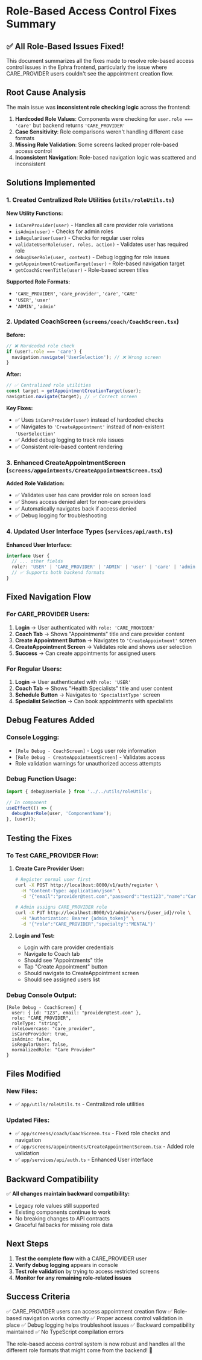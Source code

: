 # Role-Based Access Control Fixes Summary

## ✅ **All Role-Based Issues Fixed!**

This document summarizes all the fixes made to resolve role-based access control issues in the Ephra frontend, particularly the issue where CARE_PROVIDER users couldn't see the appointment creation flow.

## **Root Cause Analysis**

The main issue was **inconsistent role checking logic** across the frontend:

1. **Hardcoded Role Values**: Components were checking for `user.role === 'care'` but backend returns `'CARE_PROVIDER'`
2. **Case Sensitivity**: Role comparisons weren't handling different case formats
3. **Missing Role Validation**: Some screens lacked proper role-based access control
4. **Inconsistent Navigation**: Role-based navigation logic was scattered and inconsistent

## **Solutions Implemented**

### **1. Created Centralized Role Utilities (`utils/roleUtils.ts`)**

**New Utility Functions:**
- `isCareProvider(user)` - Handles all care provider role variations
- `isAdmin(user)` - Checks for admin roles
- `isRegularUser(user)` - Checks for regular user roles
- `validateUserRole(user, roles, action)` - Validates user has required role
- `debugUserRole(user, context)` - Debug logging for role issues
- `getAppointmentCreationTarget(user)` - Role-based navigation target
- `getCoachScreenTitle(user)` - Role-based screen titles

**Supported Role Formats:**
- `'CARE_PROVIDER'`, `'care_provider'`, `'care'`, `'CARE'`
- `'USER'`, `'user'`
- `'ADMIN'`, `'admin'`

### **2. Updated CoachScreen (`screens/coach/CoachScreen.tsx`)**

**Before:**
```typescript
// ❌ Hardcoded role check
if (user?.role === 'care') {
  navigation.navigate('UserSelection'); // ❌ Wrong screen
}
```

**After:**
```typescript
// ✅ Centralized role utilities
const target = getAppointmentCreationTarget(user);
navigation.navigate(target); // ✅ Correct screen
```

**Key Fixes:**
- ✅ Uses `isCareProvider(user)` instead of hardcoded checks
- ✅ Navigates to `'CreateAppointment'` instead of non-existent `'UserSelection'`
- ✅ Added debug logging to track role issues
- ✅ Consistent role-based content rendering

### **3. Enhanced CreateAppointmentScreen (`screens/appointments/CreateAppointmentScreen.tsx`)**

**Added Role Validation:**
- ✅ Validates user has care provider role on screen load
- ✅ Shows access denied alert for non-care providers
- ✅ Automatically navigates back if access denied
- ✅ Debug logging for troubleshooting

### **4. Updated User Interface Types (`services/api/auth.ts`)**

**Enhanced User Interface:**
```typescript
interface User {
  // ... other fields
  role?: 'USER' | 'CARE_PROVIDER' | 'ADMIN' | 'user' | 'care' | 'admin';
  // ✅ Supports both backend formats
}
```

## **Fixed Navigation Flow**

### **For CARE_PROVIDER Users:**
1. **Login** → User authenticated with `role: 'CARE_PROVIDER'`
2. **Coach Tab** → Shows "Appointments" title and care provider content
3. **Create Appointment Button** → Navigates to `'CreateAppointment'` screen
4. **CreateAppointment Screen** → Validates role and shows user selection
5. **Success** → Can create appointments for assigned users

### **For Regular Users:**
1. **Login** → User authenticated with `role: 'USER'`
2. **Coach Tab** → Shows "Health Specialists" title and user content
3. **Schedule Button** → Navigates to `'SpecialistType'` screen
4. **Specialist Selection** → Can book appointments with specialists

## **Debug Features Added**

### **Console Logging:**
- `[Role Debug - CoachScreen]` - Logs user role information
- `[Role Debug - CreateAppointmentScreen]` - Validates access
- Role validation warnings for unauthorized access attempts

### **Debug Function Usage:**
```typescript
import { debugUserRole } from '../../utils/roleUtils';

// In component
useEffect(() => {
  debugUserRole(user, 'ComponentName');
}, [user]);
```

## **Testing the Fixes**

### **To Test CARE_PROVIDER Flow:**

1. **Create Care Provider User:**
   ```bash
   # Register normal user first
   curl -X POST http://localhost:8000/v1/auth/register \
     -H "Content-Type: application/json" \
     -d '{"email":"provider@test.com","password":"test123","name":"Care Provider"}'
   
   # Admin assigns CARE_PROVIDER role
   curl -X PUT http://localhost:8000/v1/admin/users/{user_id}/role \
     -H "Authorization: Bearer {admin_token}" \
     -d '{"role":"CARE_PROVIDER","specialty":"MENTAL"}'
   ```

2. **Login and Test:**
   - Login with care provider credentials
   - Navigate to Coach tab
   - Should see "Appointments" title
   - Tap "Create Appointment" button
   - Should navigate to CreateAppointment screen
   - Should see assigned users list

### **Debug Console Output:**
```
[Role Debug - CoachScreen] {
  user: { id: "123", email: "provider@test.com" },
  role: "CARE_PROVIDER",
  roleType: "string",
  roleLowercase: "care_provider",
  isCareProvider: true,
  isAdmin: false,
  isRegularUser: false,
  normalizedRole: "Care Provider"
}
```

## **Files Modified**

### **New Files:**
- ✅ `app/utils/roleUtils.ts` - Centralized role utilities

### **Updated Files:**
- ✅ `app/screens/coach/CoachScreen.tsx` - Fixed role checks and navigation
- ✅ `app/screens/appointments/CreateAppointmentScreen.tsx` - Added role validation
- ✅ `app/services/api/auth.ts` - Enhanced User interface

## **Backward Compatibility**

✅ **All changes maintain backward compatibility:**
- Legacy role values still supported
- Existing components continue to work
- No breaking changes to API contracts
- Graceful fallbacks for missing role data

## **Next Steps**

1. **Test the complete flow** with a CARE_PROVIDER user
2. **Verify debug logging** appears in console
3. **Test role validation** by trying to access restricted screens
4. **Monitor for any remaining role-related issues**

## **Success Criteria**

✅ CARE_PROVIDER users can access appointment creation flow
✅ Role-based navigation works correctly
✅ Proper access control validation in place
✅ Debug logging helps troubleshoot issues
✅ Backward compatibility maintained
✅ No TypeScript compilation errors

The role-based access control system is now robust and handles all the different role formats that might come from the backend! 🎉
